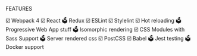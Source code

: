 FEATURES

☑️ Webpack 4
☑️ React
🗳️ Redux
☑️ ESLint
☑️ Stylelint
☑️ Hot reloading
🗳️ Progressive Web App stuff
🗳️ Isomorphic rendering
☑️ CSS Modules with Sass Support
🗳️ Server rendered css
☑️ PostCSS
☑️ Babel
🗳️ Jest testing
🗳️ Docker support